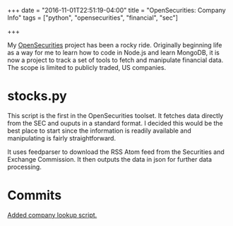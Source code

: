 +++
date = "2016-11-01T22:51:19-04:00"
title = "OpenSecurities: Company Info"
tags = ["python", "opensecurities", "financial", "sec"]

+++

My [OpenSecurities](https://github.com/opensecurities) project has been a rocky ride. Originally beginning life as a way for me to learn how to code in Node.js and learn MongoDB, it is now a project to track a set of tools to fetch and manipulate financial data. The scope is limited to publicly traded, US companies.

# stocks.py

This script is the first in the OpenSecurities toolset. It fetches data directly from the SEC and ouputs in a standard format. I decided this would be the best place to start since the information is readily available and manipulating is fairly straightforward.

It uses feedparser to download the RSS Atom feed from the Securities and Exchange Commission. It then outputs the data in json for further data processing.

# Commits
[Added company lookup script.](https://github.com/OpenSecurities/opensecurities/commit/f377024fbdbf4d8d5141981640060a0d4cbedcc1)
